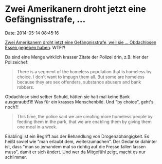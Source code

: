 Zwei Amerikanern droht jetzt eine Gefängnisstrafe, \...
=======================================================

Date: 2014-05-14 08:45:16

[Zwei Amerikanern droht jetzt eine Gefängnisstrafe, weil sie \...
Obdachlosen Essen gegeben
haben](http://www.nbcnews.com/news/us-news/florida-couple-fined-threatened-jail-feeding-homeless-n103786).
WTF?!

Da sind eine Menge wirklich krasser Zitate der Polizei drin, z.B. hier
der Polizeichef:

> There is a segment of the homeless population that is homeless by
> choice. I don\'t want to impugn them all. But some are homeless
> because they are sex offenders, substance abusers and bank robbers.

Obdachlose sind selber Schuld, hätten sie halt mal keine Bank
ausgeraubt!1!! Was für ein krasses Menschenbild. Und \"by choice\",
geht\'s noch?!

> This time, the police said we are creating more homeless people by
> feeding them in the park, that we are enabling them by giving them one
> meal in a week.

Enabling ist ein Begriff aus der Behandlung von Drogenabhängigkeit. Es
heißt soviel wie \"man erlaubt dem, weiterzumachen\". Der Gedanke
dahinter ist, dass \"man so jemandem mal so richtig auf die Fresse
fallen lassen muss\", damit er sich ändert. Und wer da Mitgefühl zeigt,
macht es nur schlimmer.

